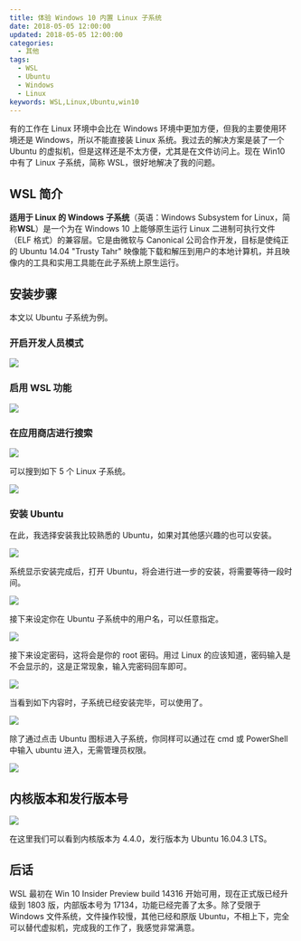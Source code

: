 ```yaml
---
title: 体验 Windows 10 内置 Linux 子系统
date: 2018-05-05 12:00:00
updated: 2018-05-05 12:00:00
categories:
  - 其他
tags:
  - WSL
  - Ubuntu
  - Windows
  - Linux
keywords: WSL,Linux,Ubuntu,win10
---
```


有的工作在 Linux 环境中会比在 Windows 环境中更加方便，但我的主要使用环境还是 Windows，所以不能直接装 Linux 系统。我过去的解决方案是装了一个 Ubuntu 的虚拟机，但是这样还是不太方便，尤其是在文件访问上。现在 Win10 中有了 Linux 子系统，简称 WSL，很好地解决了我的问题。

<!--more-->

## WSL 简介

**适用于 Linux 的 Windows 子系统**（英语：Windows Subsystem for Linux，简称**WSL**）是一个为在 Windows 10 上能够原生运行 Linux 二进制可执行文件（ELF 格式）的兼容层。它是由微软与 Canonical 公司合作开发，目标是使纯正的 Ubuntu 14.04 "Trusty Tahr" 映像能下载和解压到用户的本地计算机，并且映像内的工具和实用工具能在此子系统上原生运行。

## 安装步骤

本文以 Ubuntu 子系统为例。

### 开启开发人员模式

![](https://img.iszy.xyz/20190318221442.png)

### 启用 WSL 功能

![](https://img.iszy.xyz/20190318221451.png)

### 在应用商店进行搜索

![](https://img.iszy.xyz/20190318221502.png)

可以搜到如下 5 个 Linux 子系统。

![](https://img.iszy.xyz/20190318221511.png)

### 安装 Ubuntu

在此，我选择安装我比较熟悉的 Ubuntu，如果对其他感兴趣的也可以安装。

![](https://img.iszy.xyz/20190318221521.png)

系统显示安装完成后，打开 Ubuntu，将会进行进一步的安装，将需要等待一段时间。

![](https://img.iszy.xyz/20190318221535.png)

接下来设定你在 Ubuntu 子系统中的用户名，可以任意指定。

![](https://img.iszy.xyz/20190318221547.png)

接下来设定密码，这将会是你的 root 密码。用过 Linux 的应该知道，密码输入是不会显示的，这是正常现象，输入完密码回车即可。

![](https://img.iszy.xyz/20190318221557.png)

当看到如下内容时，子系统已经安装完毕，可以使用了。

![](https://img.iszy.xyz/20190318221608.png)

除了通过点击 Ubuntu 图标进入子系统，你同样可以通过在 cmd 或 PowerShell 中输入 ubuntu 进入，无需管理员权限。

![](https://img.iszy.xyz/20190318221620.png)

## 内核版本和发行版本号

![](https://img.iszy.xyz/20190318221636.png)

在这里我们可以看到内核版本为 4.4.0，发行版本为 Ubuntu 16.04.3 LTS。

## 后话

WSL 最初在 Win 10 Insider Preview build 14316 开始可用，现在正式版已经升级到 1803 版，内部版本号为 17134，功能已经完善了太多。除了受限于 Windows 文件系统，文件操作较慢，其他已经和原版 Ubuntu，不相上下，完全可以替代虚拟机，完成我的工作了，我感觉非常满意。

